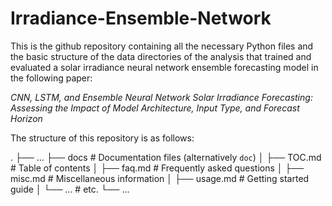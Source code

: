 # Irradiance-Ensemble-Network

This is the github repository containing all the necessary Python files and the basic structure of the data directories of the analysis that trained and evaluated a solar irradiance neural network ensemble forecasting model in the following paper: 

*CNN, LSTM, and Ensemble Neural Network  Solar Irradiance Forecasting: 
Assessing the Impact  of Model Architecture, Input Type,  and Forecast Horizon*

The structure of this repository is as follows:

.
├── ...
├── docs                    # Documentation files (alternatively `doc`)
│   ├── TOC.md              # Table of contents
│   ├── faq.md              # Frequently asked questions
│   ├── misc.md             # Miscellaneous information
│   ├── usage.md            # Getting started guide
│   └── ...                 # etc.
└── ...
